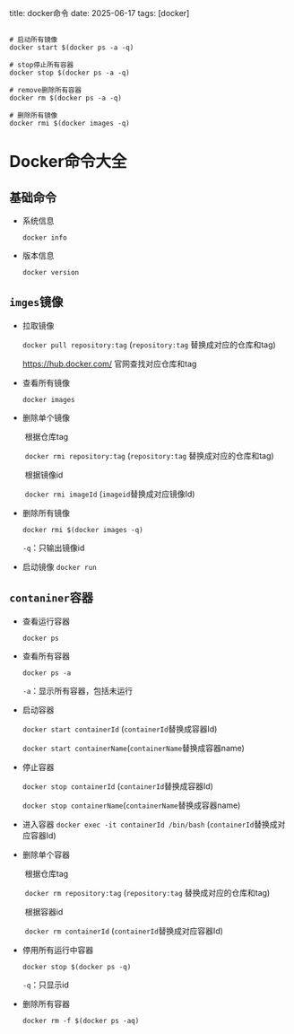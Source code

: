 title: docker命令
date: 2025-06-17
tags: [docker]

```

# 启动所有镜像
docker start $(docker ps -a -q)
 
# stop停止所有容器
docker stop $(docker ps -a -q)
 
# remove删除所有容器
docker rm $(docker ps -a -q) 
 
# 删除所有镜像
docker rmi $(docker images -q)
```

# Docker命令大全

## 基础命令

- 系统信息

  `docker info`

- 版本信息

  `docker version`

## `imges`镜像

- 拉取镜像

  `docker pull repository:tag`   (`repository:tag` 替换成对应的仓库和tag)

  https://hub.docker.com/ 官网查找对应仓库和tag

- 查看所有镜像

  `docker images` 

- 删除单个镜像

  ​	根据仓库tag

  ​	`docker rmi repository:tag` (`repository:tag` 替换成对应的仓库和tag)

  ​	根据镜像id

  ​	`docker rmi imageId`  (`imageid`替换成对应镜像Id)

- 删除所有镜像 

  `docker rmi $(docker images -q)`

   `-q`：只输出镜像id

- 启动镜像
  `docker run`


## `contaniner`容器

- 查看运行容器

  `docker ps`

- 查看所有容器

  `docker ps -a` 

  `-a`：显示所有容器，包括未运行

- 启动容器

  `docker start containerId` (`containerId`替换成容器Id)

  `docker start containerName`(`containerName`替换成容器name)

- 停止容器

  `docker stop containerId` (`containerId`替换成容器Id)

  `docker stop containerName`(`containerName`替换成容器name)

- 进入容器
  `docker exec -it containerId /bin/bash`  (`containerId`替换成对应容器Id)

- 删除单个容器

  ​	根据仓库tag

  ​	`docker rm repository:tag` (`repository:tag` 替换成对应的仓库和tag)

  ​	根据容器id

  ​	`docker rm containerId`    (`containerId`替换成对应容器Id)

- 停用所有运行中容器

  `docker stop $(docker ps -q)`

  `-q`：只显示id

- 删除所有容器

  `docker rm -f $(docker ps -aq)`







